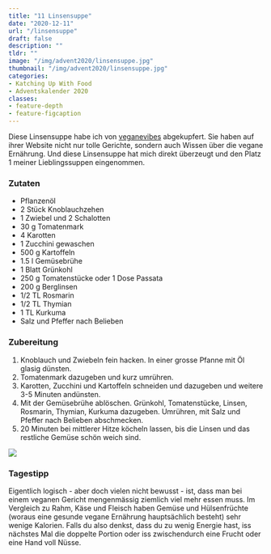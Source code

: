 ```yaml
---
title: "11 Linsensuppe"
date: "2020-12-11"
url: "/linsensuppe"
draft: false
description: ""
tldr: ""
image: "/img/advent2020/linsensuppe.jpg"
thumbnail: "/img/advent2020/linsensuppe.jpg"
categories:
- Katching Up With Food
- Adventskalender 2020
classes: 
- feature-depth
- feature-figcaption
---
```

Diese Linsensuppe habe ich von [veganevibes](https://www.veganevibes.de) abgekupfert. Sie haben auf ihrer Website nicht nur tolle Gerichte, sondern auch Wissen über die vegane Ernährung. Und diese Linsensuppe hat mich direkt überzeugt und den Platz 1 meiner Lieblingssuppen eingenommen.

<!--more-->

### Zutaten

- Pflanzenöl
- 2 Stück Knoblauchzehen 
- 1 Zwiebel und 2 Schalotten 
- 30 g Tomatenmark
- 4 Karotten
- 1 Zucchini gewaschen
- 500 g Kartoffeln
- 1.5 l Gemüsebrühe
- 1 Blatt Grünkohl
- 250 g Tomatenstücke oder 1 Dose Passata
- 200 g Berglinsen
- 1/2 TL Rosmarin 
- 1/2 TL Thymian 
- 1 TL Kurkuma
- Salz und Pfeffer nach Belieben


### Zubereitung

1. Knoblauch und Zwiebeln fein hacken. In einer grosse Pfanne mit Öl glasig dünsten.
2. Tomatenmark dazugeben und kurz umrühren.
3. Karotten, Zucchini und Kartoffeln schneiden und dazugeben und weitere 3-5 Minuten andünsten.
4. Mit der Gemüsebrühe ablöschen. Grünkohl, Tomatenstücke, Linsen, Rosmarin, Thymian, Kurkuma dazugeben. Umrühren, mit Salz und Pfeffer nach Belieben abschmecken.
5. 20 Minuten bei mittlerer Hitze köcheln lassen, bis die Linsen und das restliche Gemüse schön weich sind.


![](/img/advent2020/linsensuppe.jpg)

### Tagestipp
Eigentlich logisch - aber doch vielen nicht bewusst - ist, dass man bei einem veganen Gericht mengenmässig ziemlich viel mehr essen muss. Im Vergleich zu Rahm, Käse und Fleisch haben Gemüse und Hülsenfrüchte (woraus eine gesunde vegane Ernährung hauptsächlich besteht) sehr wenige Kalorien. Falls du also denkst, dass du zu wenig Energie hast, iss nächstes Mal die doppelte Portion oder iss zwischendurch eine Frucht oder eine Hand voll Nüsse.